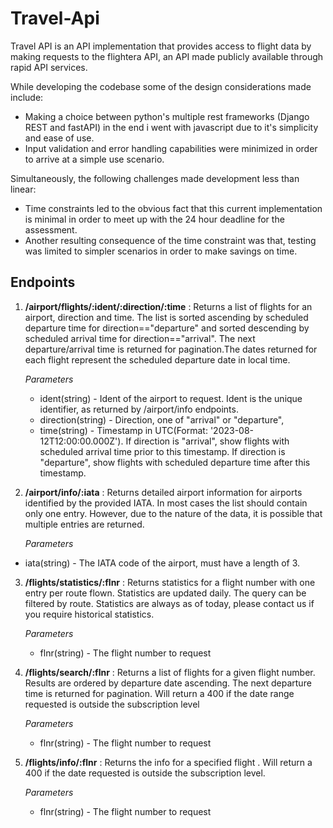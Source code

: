 # Travel-Api
Travel API is an API implementation that provides access to flight data by making requests to the flightera API, an API made publicly available through rapid API services.

While developing the codebase some of the design considerations made include:

- Making a choice between python's multiple rest frameworks (Django REST and fastAPI) in the end i went with javascript due to it's simplicity and ease of use.
- Input validation and error handling capabilities were minimized in order to arrive at a simple use scenario.

Simultaneously, the following challenges made development less than linear:

- Time constraints led to the obvious fact that this current implementation is minimal in order to meet up with the 24 hour deadline for the assessment.
- Another resulting consequence of the time constraint was that, testing was limited to simpler scenarios in order to make savings on time.

## Endpoints
1. **/airport/flights/:ident/:direction/:time** : Returns a list of flights for an airport, direction and time. The list is sorted ascending by scheduled departure time for direction=="departure" and sorted descending by scheduled arrival time for direction=="arrival".
The next departure/arrival time is returned for pagination.The dates returned for each flight represent the scheduled departure date in local time.

    *Parameters*
   
   - ident(string) - Ident of the airport to request. Ident is the unique identifier,  as returned by /airport/info endpoints.
   - direction(string) - Direction, one of "arrival" or "departure",
   - time(string) - Timestamp in UTC(Format: '2023-08-12T12:00:00.000Z'). If direction is "arrival", show flights with scheduled arrival time prior to this timestamp. If direction is "departure", show flights with scheduled departure time after this timestamp.
     
2. **/airport/info/:iata** : Returns detailed airport information for airports identified by the provided IATA. In most cases the list should contain only one entry.
However, due to the nature of the data, it is possible that multiple entries are returned.

   *Parameters*
   
  - iata(string) - The IATA code of the airport, must have a length of 3.

3. **/flights/statistics/:flnr** : Returns statistics for a flight number with one entry per route flown. Statistics are updated daily. The query can be filtered by route. Statistics are always as of today, please contact us if you require historical statistics.

    *Parameters*
   
   - flnr(string) - The flight number to request

4. **/flights/search/:flnr** : Returns a list of flights for a given flight number. Results are ordered by departure date ascending. The next departure time is returned for pagination. Will return a 400 if the date range requested is outside the subscription level

   *Parameters*
   
   - flnr(string) - The flight number to request

5. **/flights/info/:flnr** : Returns the info for a specified flight . Will return a 400 if the date requested is outside the subscription level.

    *Parameters*
   
   - flnr(string) - The flight number to request

